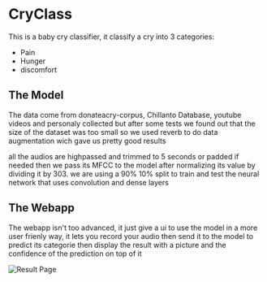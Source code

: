 # CryClass
This is a baby cry classifier, it classify a cry into 3 categories:

- Pain
- Hunger
- discomfort

The Model
---------------
The data come from donateacry-corpus, Chillanto Database, youtube videos and personaly collected but after some tests we found out that the size of the dataset was too small so we used reverb to do data augmentation wich gave us pretty good results

all the audios are highpassed and trimmed to 5 seconds or padded if needed then we pass its MFCC to the model after normalizing its value by dividing it by 303.
we are using a 90% 10% split to train and test the neural network that uses convolution and dense layers

The Webapp
---------------
The webapp isn't too advanced, it just give a ui to use the model in a more user frienly way, it lets you record your audio then send it to the model to predict its categorie then display the result with a picture and the confidence of the prediction on top of it

   ![Result Page](https://i.ibb.co/pRsSWsS/Uncom.png)
